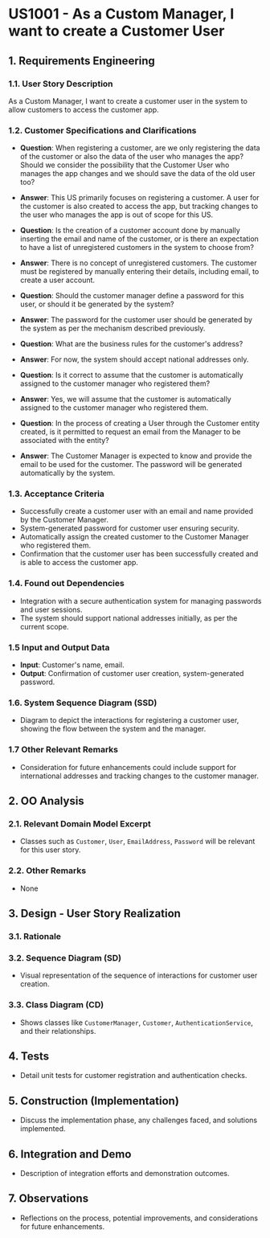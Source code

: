 # US1001 - As a Custom Manager, I want to create a Customer User

## 1. Requirements Engineering

### 1.1. User Story Description

As a Custom Manager, I want to create a customer user in the system to allow customers to access the customer app.

### 1.2. Customer Specifications and Clarifications

- **Question**: When registering a customer, are we only registering the data of the customer or also the data of the user who manages the app? Should we consider the possibility that the Customer User who manages the app changes and we should save the data of the old user too?
- **Answer**: This US primarily focuses on registering a customer. A user for the customer is also created to access the app, but tracking changes to the user who manages the app is out of scope for this US.

- **Question**: Is the creation of a customer account done by manually inserting the email and name of the customer, or is there an expectation to have a list of unregistered customers in the system to choose from?
- **Answer**: There is no concept of unregistered customers. The customer must be registered by manually entering their details, including email, to create a user account.

- **Question**: Should the customer manager define a password for this user, or should it be generated by the system?
- **Answer**: The password for the customer user should be generated by the system as per the mechanism described previously.

- **Question**: What are the business rules for the customer's address?
- **Answer**: For now, the system should accept national addresses only.

- **Question**: Is it correct to assume that the customer is automatically assigned to the customer manager who registered them?
- **Answer**: Yes, we will assume that the customer is automatically assigned to the customer manager who registered them.

- **Question**: In the process of creating a User through the Customer entity created, is it permitted to request an email from the Manager to be associated with the entity?
- **Answer**: The Customer Manager is expected to know and provide the email to be used for the customer. The password will be generated automatically by the system.

### 1.3. Acceptance Criteria

- Successfully create a customer user with an email and name provided by the Customer Manager.
- System-generated password for customer user ensuring security.
- Automatically assign the created customer to the Customer Manager who registered them.
- Confirmation that the customer user has been successfully created and is able to access the customer app.

### 1.4. Found out Dependencies

- Integration with a secure authentication system for managing passwords and user sessions.
- The system should support national addresses initially, as per the current scope.

### 1.5 Input and Output Data

- **Input**: Customer's name, email.
- **Output**: Confirmation of customer user creation, system-generated password.

### 1.6. System Sequence Diagram (SSD)

- Diagram to depict the interactions for registering a customer user, showing the flow between the system and the manager.

### 1.7 Other Relevant Remarks

- Consideration for future enhancements could include support for international addresses and tracking changes to the customer manager.

## 2. OO Analysis

### 2.1. Relevant Domain Model Excerpt

- Classes such as `Customer`, `User`, `EmailAddress`, `Password` will be relevant for this user story.

### 2.2. Other Remarks

- None

## 3. Design - User Story Realization

### 3.1. Rationale



### 3.2. Sequence Diagram (SD)

- Visual representation of the sequence of interactions for customer user creation.

### 3.3. Class Diagram (CD)

- Shows classes like `CustomerManager`, `Customer`, `AuthenticationService`, and their relationships.

## 4. Tests 

- Detail unit tests for customer registration and authentication checks.

## 5. Construction (Implementation)

- Discuss the implementation phase, any challenges faced, and solutions implemented.

## 6. Integration and Demo 

- Description of integration efforts and demonstration outcomes.

## 7. Observations

- Reflections on the process, potential improvements, and considerations for future enhancements.
